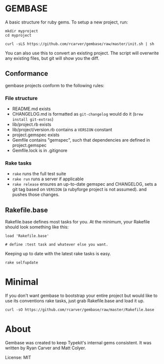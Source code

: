 # GEMBASE

A basic structure for ruby gems. To setup a new project, run:

    mkdir myproject
    cd myproject

    curl -sLS https://github.com/rcarver/gembase/raw/master/init.sh | sh

You can also use this to convert an existing project. The script will
overwrite any existing files, but git will show you the diff.

## Conformance

gembase projects conform to the following rules:

### File structure

* README.md exists
* CHANGELOG.md is formatted as `git-changelog` would do it (`brew
  install git-extras`)
* lib/project.rb exists
* lib/project/version.rb contains a `VERSION` constant
* project.gemspec exists
* Gemfile contains "gemspec", such that dependencies are defined in
  project.gemspec
* Gemfile.lock is in .gitignore

### Rake tasks

* `rake` runs the full test suite
* `rake run` runs a server if applicable
* `rake release` ensures an up-to-date gemspec and CHANGELOG, sets
  a git tag based on `VERSION` (a rubyforge project is not assumed).
  and pushes those changes.

## Rakefile.base

Rakefile.base defines most tasks for you. At the minimum, your Rakefile
should look something like this:

    load 'Rakefile.base'

    # define :test task and whatever else you want.

Keeping up to date with the latest rake tasks is easy.

    rake selfupdate

# Minimal

If you don't want gembase to bootstrap your entire project
but would like to use its conventions rake tasks, just grab
Rakefile.base and load it up.

    curl -sO https://github.com/rcarver/gembase/raw/master/Rakefile.base

# About

Gembase was created to keep Typekit's internal gems consistent. It was
written by Ryan Carver and Matt Colyer.

License: MIT

